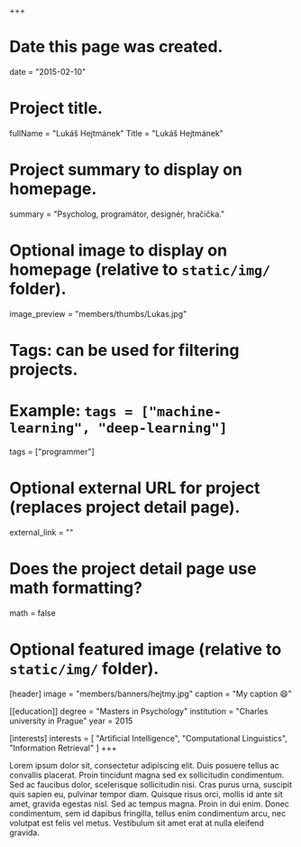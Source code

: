+++
# Date this page was created.
date = "2015-02-10"

# Project title.
fullName = "Lukáš Hejtmánek"
Title = "Lukáš Hejtmánek"

# Project summary to display on homepage.
summary = "Psycholog, programátor, designér, hračička."

# Optional image to display on homepage (relative to `static/img/` folder).
image_preview = "members/thumbs/Lukas.jpg"

# Tags: can be used for filtering projects.
# Example: `tags = ["machine-learning", "deep-learning"]`
tags = ["programmer"]

# Optional external URL for project (replaces project detail page).
external_link = ""

# Does the project detail page use math formatting?
math = false

# Optional featured image (relative to `static/img/` folder).
[header]
image = "members/banners/hejtmy.jpg"
caption = "My caption :smile:"

[[education]]
  degree = "Masters in Psychology"
  institution = "Charles university in Prague"
  year = 2015

[interests]
  interests = [
    "Artificial Intelligence",
    "Computational Linguistics",
    "Information Retrieval"
  ]
+++

Lorem ipsum dolor sit, consectetur adipiscing elit. Duis posuere tellus ac convallis placerat. Proin tincidunt magna sed ex sollicitudin condimentum. Sed ac faucibus dolor, scelerisque sollicitudin nisi. Cras purus urna, suscipit quis sapien eu, pulvinar tempor diam. Quisque risus orci, mollis id ante sit amet, gravida egestas nisl. Sed ac tempus magna. Proin in dui enim. Donec condimentum, sem id dapibus fringilla, tellus enim condimentum arcu, nec volutpat est felis vel metus. Vestibulum sit amet erat at nulla eleifend gravida.